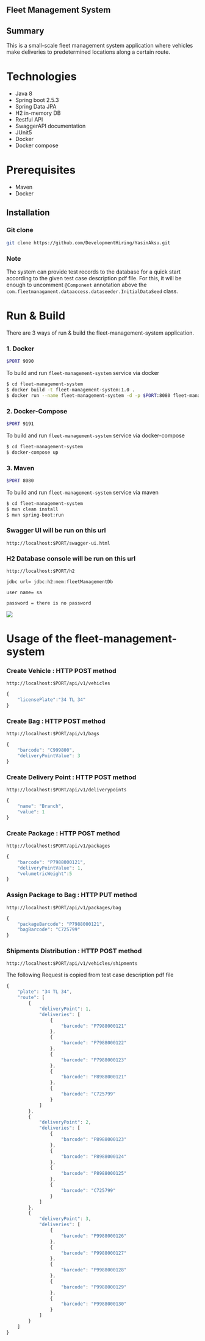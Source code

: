 ## Fleet Management System

## Summary
This is a small-scale fleet management system application where
vehicles make deliveries to predetermined locations along a certain route.

# Technologies
- Java 8
- Spring boot 2.5.3
- Spring Data JPA
- H2 in-memory DB
- Restful API
- SwaggerAPI documentation
- JUnit5
- Docker
- Docker compose

# Prerequisites
- Maven
- Docker

## Installation

### Git clone
```bash
git clone https://github.com/DevelopmentHiring/YasinAksu.git
```

### Note 
The system can provide test records to the database for a quick start according to the given test case description pdf file. For this, it will be enough to uncomment `@Component` annotation above the `com.fleetmanagament.dataaccess.dataseeder.InitialDataSeed` class.

# Run & Build


There are 3 ways of run & build the fleet-management-system application.
### 1. Docker ###
```sh
$PORT 9090         
```
To build and run `fleet-management-system` service via docker

```sh 
$ cd fleet-management-system
$ docker build -t fleet-management-system:1.0 .
$ docker run --name fleet-management-system -d -p $PORT:8080 fleet-management-system:1.0
```

### 2. Docker-Compose ###
```sh
$PORT 9191       
```
To build and run `fleet-management-system` service via docker-compose

```sh
$ cd fleet-management-system
$ docker-compose up
```


### 3. Maven ###
```sh
$PORT 8080       
```
To build and run `fleet-management-system` service via maven

```sh
$ cd fleet-management-system
$ mvn clean install
$ mvn spring-boot:run
```


### Swagger UI will be run on this url
`http://localhost:$PORT/swagger-ui.html`

### H2 Database console will be run on this url
`http://localhost:$PORT/h2`

`jdbc url= jdbc:h2:mem:fleetManagementDb`

`user name= sa`

`password = there is no password`

![](h2-data-console-login.png)

# Usage of the fleet-management-system

### Create Vehicle : HTTP POST method

`http://localhost:$PORT/api/v1/vehicles`
``` js
{
    "licensePlate":"34 TL 34"
}
```

### Create Bag : HTTP POST method

`http://localhost:$PORT/api/v1/bags`
``` js
{
    "barcode": "C999800",
    "deliveryPointValue": 3
}
```

### Create Delivery Point : HTTP POST method

`http://localhost:$PORT/api/v1/deliverypoints`
``` js
{
    "name": "Branch",
    "value": 1
}
```
### Create Package : HTTP POST method

`http://localhost:$PORT/api/v1/packages`
``` js
{
    "barcode": "P7988000121",
    "deliveryPointValue": 1,
    "volumetricWeight":5
}
```

### Assign Package to Bag : HTTP PUT method

`http://localhost:$PORT/api/v1/packages/bag`
``` js
{
    "packageBarcode": "P7988000121",
    "bagBarcode": "C725799"
}
```
### Shipments Distribution : HTTP POST method

`http://localhost:$PORT/api/v1/vehicles/shipments`

The following Request is copied from test case description pdf file
``` js
{
    "plate": "34 TL 34",
    "route": [
        {
            "deliveryPoint": 1,
            "deliveries": [
                {
                    "barcode": "P7988000121"
                },
                {
                    "barcode": "P7988000122"
                },
                {
                    "barcode": "P7988000123"
                },
                {
                    "barcode": "P8988000121"
                },
                {
                    "barcode": "C725799"
                }
            ]
        },
        {
            "deliveryPoint": 2,
            "deliveries": [
                {
                    "barcode": "P8988000123"
                },
                {
                    "barcode": "P8988000124"
                },
                {
                    "barcode": "P8988000125"
                },
                {
                    "barcode": "C725799"
                }
            ]
        },
        {
            "deliveryPoint": 3,
            "deliveries": [
                {
                    "barcode": "P9988000126"
                },
                {
                    "barcode": "P9988000127"
                },
                {
                    "barcode": "P9988000128"
                },
                {
                    "barcode": "P9988000129"
                },
                {
                    "barcode": "P9988000130"
                }
            ]
        }
    ]
}
```

 
